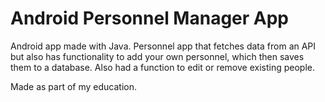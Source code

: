 # Android Personnel Manager App
 Android app made with Java. Personnel app that fetches data from an API but also has functionality to add your own personnel, which then saves them to a database. Also had a function to edit or remove existing people.
 
 Made as part of my education.
